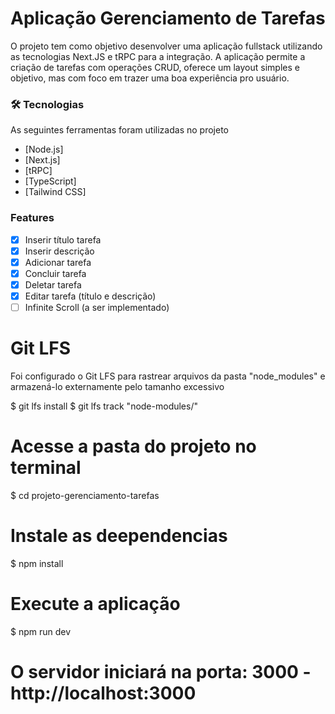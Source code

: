 # Aplicação Gerenciamento de Tarefas

O projeto tem como objetivo desenvolver uma aplicação fullstack utilizando as tecnologias Next.JS e tRPC para a integração. A aplicação permite a criação de tarefas com operações CRUD, oferece um layout simples e objetivo, mas com foco em trazer uma boa experiência pro usuário.

### 🛠 Tecnologias

As seguintes ferramentas foram utilizadas no projeto

- [Node.js]
- [Next.js]
- [tRPC]
- [TypeScript]
- [Tailwind CSS]

### Features

- [x] Inserir título tarefa
- [x] Inserir descrição
- [x] Adicionar tarefa
- [x] Concluir tarefa
- [x] Deletar tarefa
- [x] Editar tarefa (título e descrição)
- [ ] Infinite Scroll (a ser implementado)

# Git LFS
Foi configurado o Git LFS para rastrear arquivos da pasta "node_modules" e armazená-lo externamente pelo tamanho excessivo

$ git lfs install
$ git lfs track "node-modules/"

# Acesse a pasta do projeto no terminal
$ cd projeto-gerenciamento-tarefas

# Instale as deependencias
$ npm install

# Execute a aplicação
$ npm run dev

# O servidor iniciará na porta: 3000 - http://localhost:3000
